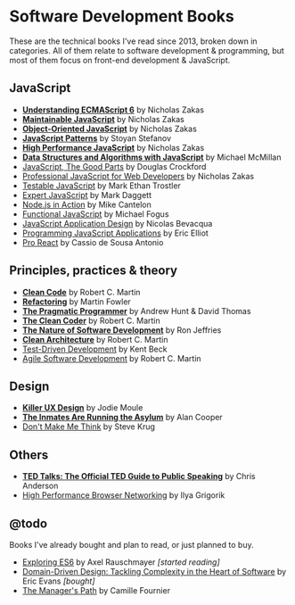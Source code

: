 # Software Development Books
These are the technical books I've read since 2013, broken down in categories. All of them relate to software development & programming, but most of them focus on front-end development & JavaScript.

## JavaScript
* __[Understanding ECMAScript 6][UES6]__ by Nicholas Zakas
* __[Maintainable JavaScript][MJS]__ by Nicholas Zakas
* __[Object-Oriented JavaScript][OOJS]__ by Nicholas Zakas
* __[JavaScript Patterns][JSP]__ by Stoyan Stefanov
* __[High Performance JavaScript][HPJS]__ by Nicholas Zakas
* __[Data Structures and Algorithms with JavaScript][DSAJS]__ by Michael McMillan
* [JavaScript, The Good Parts][JSTDP] by Douglas Crockford
* [Professional JavaScript for Web Developers][PJSFWD] by Nicholas Zakas
* [Testable JavaScript][TJS] by Mark Ethan Trostler
* [Expert JavaScript][EJS] by Mark Daggett
* [Node.js in Action][NJSIA] by Mike Cantelon
* [Functional JavaScript][FJS] by Michael Fogus
* [JavaScript Application Design][JSAD] by Nicolas Bevacqua
* [Programming JavaScript Applications][PJSA] by Eric Elliot
* [Pro React][PR] by Cassio de Sousa Antonio

## Principles, practices & theory
* __[Clean Code][CC]__ by Robert C. Martin
* __[Refactoring][R]__ by Martin Fowler
* __[The Pragmatic Programmer][TPP]__ by Andrew Hunt & David Thomas
* __[The Clean Coder][TCC]__ by Robert C. Martin
* __[The Nature of Software Development][TNSD]__ by Ron Jeffries
* __[Clean Architecture](https://www.amazon.com/Clean-Architecture-Craftsmans-Software-Structure/dp/0134494164)__ by Robert C. Martin
* [Test-Driven Development][TDD] by Kent Beck
* [Agile Software Development][ASD] by Robert C. Martin

## Design
* __[Killer UX Design][KUXD]__ by Jodie Moule
* __[The Inmates Are Running the Asylum][TIARTA]__ by Alan Cooper
* [Don't Make Me Think][DMMT] by Steve Krug

## Others
* __[TED Talks: The Official TED Guide to Public Speaking][TED]__ by Chris Anderson
* [High Performance Browser Networking][HPBN] by Ilya Grigorik

## @todo
Books I've already bought and plan to read, or just planned to buy.
* [Exploring ES6][EES6] by Axel Rauschmayer _[started reading]_
* [Domain-Driven Design: Tackling Complexity in the Heart of Software](https://www.bookdepository.com/Domain-Driven-Design-Eric-Evans/9780321125217) by Eric Evans _[bought]_
* [The Manager's Path](https://www.amazon.com/Managers-Path-Leaders-Navigating-Growth-ebook/dp/B06XP3GJ7F) by Camille Fournier

[JSTDP]: http://www.amazon.com/JavaScript-Good-Parts-Douglas-Crockford/dp/0596517742
[PJSFWD]: http://www.amazon.com/Professional-JavaScript-Developers-Nicholas-Zakas/dp/1118026691
[MJS]: http://www.amazon.com/Maintainable-JavaScript-Nicholas-C-Zakas/dp/1449327680
[OOJS]: http://www.amazon.com/Principles-Object-Oriented-JavaScript-Nicholas-Zakas/dp/1593275404
[JSP]: http://www.amazon.com/JavaScript-Patterns-Stoyan-Stefanov/dp/0596806752
[TJS]: http://www.amazon.com/Testable-JavaScript-Mark-Ethan-Trostler/dp/1449323391
[HPJS]: http://www.amazon.com/Performance-JavaScript-Faster-Application-Interfaces/dp/059680279X
[EJS]: http://www.amazon.com/Expert-JavaScript-Experts-Voice-Development/dp/1430260971
[NJSIA]: http://www.amazon.com/Node-js-Action-Mike-Cantelon/dp/1617290572
[R]: http://www.amazon.com/Refactoring-Improving-Design-Existing-Code/dp/0201485672
[TCC]: http://www.amazon.com/Clean-Coder-Conduct-Professional-Programmers/dp/0137081073
[TPP]: http://www.amazon.com/Pragmatic-Programmer-Journeyman-Master/dp/020161622X
[TDD]: http://www.amazon.com/Test-Driven-Development-Kent-Beck/dp/0321146530
[HPBN]: http://www.amazon.com/High-Performance-Browser-Networking-performance/dp/1449344763
[KUXD]: http://www.amazon.com/Killer-UX-Design-Jodie-Moule/dp/0987153099
[FJS]: http://www.amazon.com/Functional-JavaScript-Introducing-Programming-Underscore-js/dp/1449360726
[JSAD]: http://www.amazon.com/JavaScript-Application-Design-Build-Approach/dp/1617291951
[CC]: http://www.amazon.com/Clean-Code-Handbook-Software-Craftsmanship/dp/0132350882
[ASD]: http://www.amazon.com/Software-Development-Principles-Patterns-Practices/dp/0135974445
[UES6]: https://leanpub.com/understandinges6
[EES6]: https://leanpub.com/exploring-es6/
[TIARTA]: http://www.amazon.com/Inmates-Are-Running-Asylum-Products/dp/0672326140
[PJSA]: http://www.bookdepository.com/Programming-JavaScript-Applications-Eric-Elliot/9781491950296
[DMMT]: http://www.bookdepository.com/Dont-Make-Me-Think-Steve-Krug/9780321965516
[CSUR]: http://www.bookdepository.com/ClojureScript-Up-Running-Stuart-Sierra/9781449327439
[DSAJS]: http://www.bookdepository.com/Data-Structures-Algorithms-with-JavaScript-Michael-McMillan/9781449364939
[PR]: http://www.bookdepository.com/Pro-React-2015-Cassio-de-Sousa-Antonio/9781484212615
[TNSD]: http://www.bookdepository.com/Nature-Software-Development-Ron-Jeffries/9781941222379
[TED]: https://www.amazon.com/TED-Talks-Official-Public-Speaking/dp/1328710289
